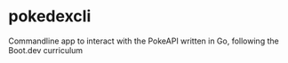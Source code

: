 # pokedexcli
Commandline app to interact with the PokeAPI written in Go, following the Boot.dev curriculum 

